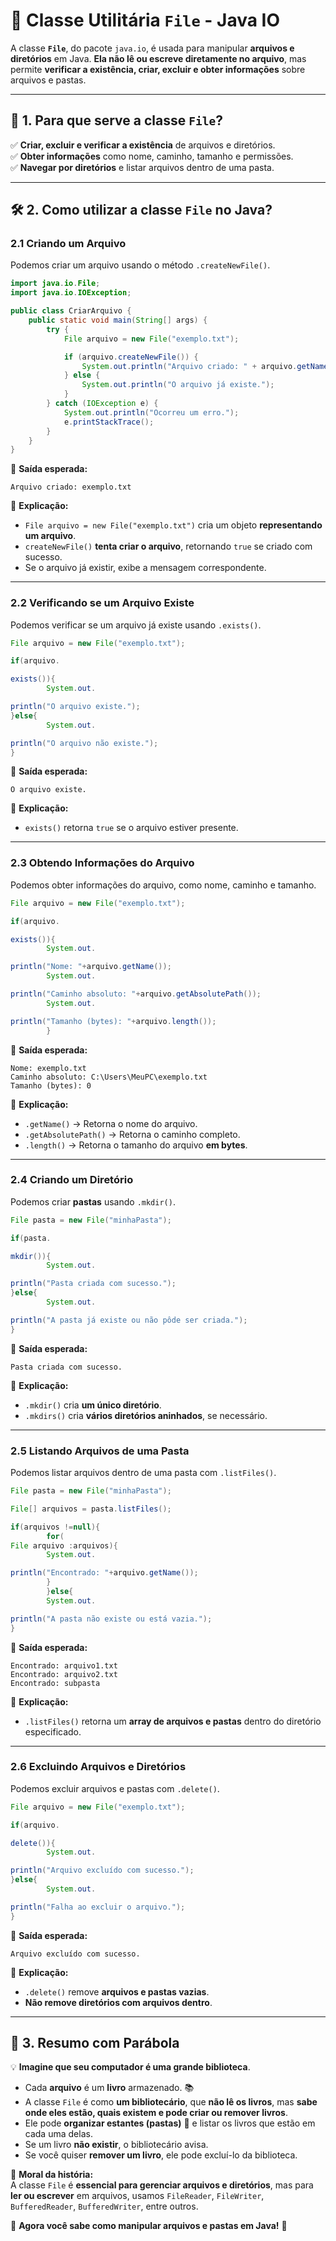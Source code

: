 # 📌 **Classe Utilitária `File` - Java IO**

A classe **`File`**, do pacote `java.io`, é usada para manipular **arquivos e diretórios** em Java. **Ela não lê ou
escreve diretamente no arquivo**, mas permite **verificar a existência, criar, excluir e obter informações** sobre
arquivos e pastas.

---

## 🎯 **1. Para que serve a classe `File`?**

✅ **Criar, excluir e verificar a existência** de arquivos e diretórios.  
✅ **Obter informações** como nome, caminho, tamanho e permissões.  
✅ **Navegar por diretórios** e listar arquivos dentro de uma pasta.

---

## 🛠 **2. Como utilizar a classe `File` no Java?**

### **2.1 Criando um Arquivo**

Podemos criar um arquivo usando o método `.createNewFile()`.

```java
import java.io.File;
import java.io.IOException;

public class CriarArquivo {
    public static void main(String[] args) {
        try {
            File arquivo = new File("exemplo.txt");

            if (arquivo.createNewFile()) {
                System.out.println("Arquivo criado: " + arquivo.getName());
            } else {
                System.out.println("O arquivo já existe.");
            }
        } catch (IOException e) {
            System.out.println("Ocorreu um erro.");
            e.printStackTrace();
        }
    }
}
```

🔎 **Saída esperada:**

```
Arquivo criado: exemplo.txt
```

📌 **Explicação:**

- `File arquivo = new File("exemplo.txt")` cria um objeto **representando um arquivo**.
- `createNewFile()` **tenta criar o arquivo**, retornando `true` se criado com sucesso.
- Se o arquivo já existir, exibe a mensagem correspondente.

---

### **2.2 Verificando se um Arquivo Existe**

Podemos verificar se um arquivo já existe usando `.exists()`.

```java
File arquivo = new File("exemplo.txt");

if(arquivo.

exists()){
        System.out.

println("O arquivo existe.");
}else{
        System.out.

println("O arquivo não existe.");
}
```

🔎 **Saída esperada:**

```
O arquivo existe.
```

📌 **Explicação:**

- `exists()` retorna `true` se o arquivo estiver presente.

---

### **2.3 Obtendo Informações do Arquivo**

Podemos obter informações do arquivo, como nome, caminho e tamanho.

```java
File arquivo = new File("exemplo.txt");

if(arquivo.

exists()){
        System.out.

println("Nome: "+arquivo.getName());
        System.out.

println("Caminho absoluto: "+arquivo.getAbsolutePath());
        System.out.

println("Tamanho (bytes): "+arquivo.length());
        }
```

🔎 **Saída esperada:**

```
Nome: exemplo.txt
Caminho absoluto: C:\Users\MeuPC\exemplo.txt
Tamanho (bytes): 0
```

📌 **Explicação:**

- `.getName()` → Retorna o nome do arquivo.
- `.getAbsolutePath()` → Retorna o caminho completo.
- `.length()` → Retorna o tamanho do arquivo **em bytes**.

---

### **2.4 Criando um Diretório**

Podemos criar **pastas** usando `.mkdir()`.

```java
File pasta = new File("minhaPasta");

if(pasta.

mkdir()){
        System.out.

println("Pasta criada com sucesso.");
}else{
        System.out.

println("A pasta já existe ou não pôde ser criada.");
}
```

🔎 **Saída esperada:**

```
Pasta criada com sucesso.
```

📌 **Explicação:**

- `.mkdir()` cria **um único diretório**.
- `.mkdirs()` cria **vários diretórios aninhados**, se necessário.

---

### **2.5 Listando Arquivos de uma Pasta**

Podemos listar arquivos dentro de uma pasta com `.listFiles()`.

```java
File pasta = new File("minhaPasta");

File[] arquivos = pasta.listFiles();

if(arquivos !=null){
        for(
File arquivo :arquivos){
        System.out.

println("Encontrado: "+arquivo.getName());
        }
        }else{
        System.out.

println("A pasta não existe ou está vazia.");
}
```

🔎 **Saída esperada:**

```
Encontrado: arquivo1.txt
Encontrado: arquivo2.txt
Encontrado: subpasta
```

📌 **Explicação:**

- `.listFiles()` retorna um **array de arquivos e pastas** dentro do diretório especificado.

---

### **2.6 Excluindo Arquivos e Diretórios**

Podemos excluir arquivos e pastas com `.delete()`.

```java
File arquivo = new File("exemplo.txt");

if(arquivo.

delete()){
        System.out.

println("Arquivo excluído com sucesso.");
}else{
        System.out.

println("Falha ao excluir o arquivo.");
}
```

🔎 **Saída esperada:**

```
Arquivo excluído com sucesso.
```

📌 **Explicação:**

- `.delete()` remove **arquivos e pastas vazias**.
- **Não remove diretórios com arquivos dentro**.

---

## 📖 **3. Resumo com Parábola**

💡 **Imagine que seu computador é uma grande biblioteca**.

- Cada **arquivo** é um **livro** armazenado. 📚
- A classe `File` é como **um bibliotecário**, que **não lê os livros**, mas **sabe onde eles estão, quais existem e
  pode criar ou remover livros**.
- Ele pode **organizar estantes (pastas)** 📂 e listar os livros que estão em cada uma delas.
- Se um livro **não existir**, o bibliotecário avisa.
- Se você quiser **remover um livro**, ele pode excluí-lo da biblioteca.

🔎 **Moral da história:**  
A classe `File` é **essencial para gerenciar arquivos e diretórios**, mas para **ler ou escrever** em arquivos, usamos
`FileReader`, `FileWriter`, `BufferedReader`, `BufferedWriter`, entre outros.

📂 **Agora você sabe como manipular arquivos e pastas em Java!** 🚀
